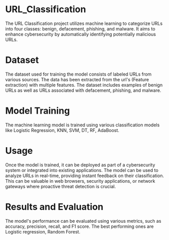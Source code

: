 # URL_Classification
The URL Classification project utilizes machine learning to categorize URLs into four classes: benign, defacement, phishing, and malware. It aims to enhance cybersecurity by automatically identifying potentially malicious URLs.

# Dataset
The dataset used for training the model consists of labeled URLs from various sources. The data has been extracted from the url's (Feature extraction) with multiple features. The dataset includes examples of benign URLs as well as URLs associated with defacement, phishing, and malware.

# Model Training 
The machine learning model is trained using various classification models like Logistic Regression, KNN, SVM, DT, RF, AdaBoost.

# Usage
Once the model is trained, it can be deployed as part of a cybersecurity system or integrated into existing applications. The model can be used to analyze URLs in real-time, providing instant feedback on their classification. This can be valuable in web browsers, security applications, or network gateways where proactive threat detection is crucial.

# Results and Evaluation
The model's performance can be evaluated using various metrics, such as accuracy, precision, recall, and F1 score. The best performing ones are Logistic regression, Random Forest.
